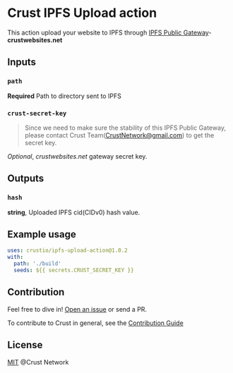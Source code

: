 # Crust IPFS Upload action

This action upload your website to IPFS through [IPFS Public Gateway](https://ipfs.github.io/public-gateway-checker/)- **crustwebsites.net**

## Inputs

### `path`

**Required** Path to directory sent to IPFS

### `crust-secret-key`

> Since we need to make sure the stability of this IPFS Public Gateway, please contact Crust Team(CrustNetwork@gmail.com) to get the secret key.

*Optional*, *crustwebsites.net* gateway secret key.

## Outputs

### `hash`

**string**, Uploaded IPFS cid(CIDv0) hash value.

## Example usage

```yaml
uses: crustio/ipfs-upload-action@1.0.2
with:
  path: './build'
  seeds: ${{ secrets.CRUST_SECRET_KEY }}
```

## Contribution

Feel free to dive in! [Open an issue](https://github.com/crustio/ipfs-upload-action/issues/new) or send a PR.

To contribute to Crust in general, see the [Contribution Guide](https://github.com/crustio/crust/blob/master/docs/CONTRIBUTION.md)

## License

[MIT](https://github.com/crustio/ipfs-crust-action/blob/main/LICENSE) @Crust Network

